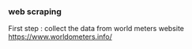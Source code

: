 ### web scraping 
First step : collect the data from world meters website  https://www.worldometers.info/




